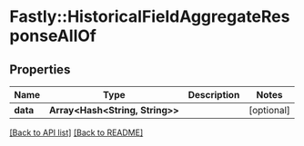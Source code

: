# Fastly::HistoricalFieldAggregateResponseAllOf

## Properties

| Name | Type | Description | Notes |
| ---- | ---- | ----------- | ----- |
| **data** | **Array&lt;Hash&lt;String, String&gt;&gt;** |  | [optional] |

[[Back to API list]](../../README.md#endpoints) [[Back to README]](../../README.md)


